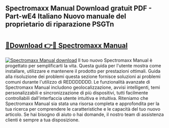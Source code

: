 ## Spectromaxx Manual Download gratuit PDF - Part-wE4 Italiano Nuovo manuale del proprietario di riparazione PSGTn

# <h2><a href="http://dfd0nip.blite.top/?on=Spectromaxx+Manual">🔗Download 👉🔴 Spectromaxx Manual</a></h2>

[![Spectromaxx Manual download](https://i.imgur.com/lujVjoI.png)](http://dfd0nip.blite.top/?on=Spectromaxx+Manual)
Il tuo nuovo Spectromaxx Manual è progettato per semplificarti la vita. Questa guida per l'utente mostra come installare, utilizzare e mantenere il prodotto per prestazioni ottimali. Guida alla risoluzione dei problemi questa sezione fornisce soluzioni ai problemi comuni durante l'utilizzo di REDDDDDDD. Le funzionalità avanzate di Spectromaxx Manual includono geolocalizzazione, avvisi intelligenti, temi personalizzabili e sincronizzazione di più dispositivi, tutti facilmente controllabili dall'interfaccia utente intuitiva e intuitiva. Riteniamo che Spectromaxx Manual sia stata una risorsa completa e approfondita per la tua ricerca per comprendere le caratteristiche e le capacità del tuo nuovo articolo. Se hai bisogno di aiuto o hai domande, il nostro team di assistenza clienti è sempre a tua disposizione.
